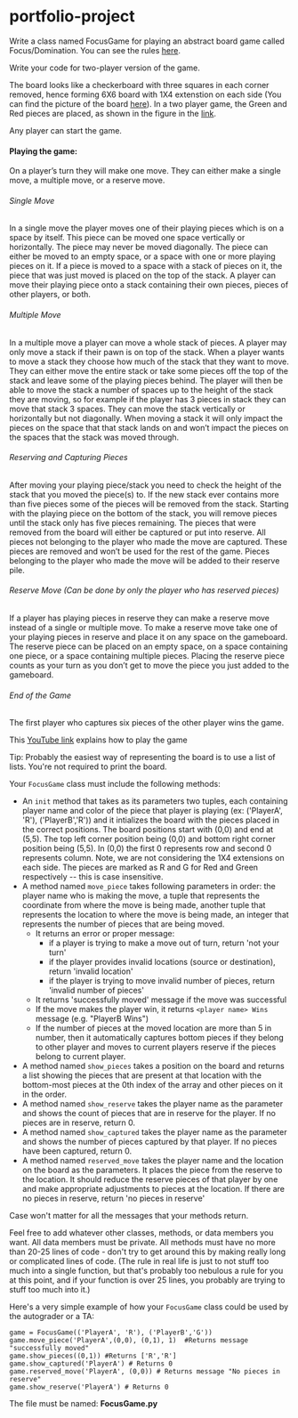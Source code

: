 # portfolio-project

Write a class named FocusGame for playing an abstract board game called Focus/Domination. You can see the rules [here](https://en.wikipedia.org/wiki/Focus_(board_game)).

Write your code for two-player version of the game.

The board looks like a checkerboard with three squares in each corner removed, hence forming 6X6 board with 1X4 extenstion on each side (You can find the picture of the board [here](https://en.wikipedia.org/wiki/Focus_(board_game))). In a two player game, the Green and Red pieces are placed, as shown in the figure in the [link](https://en.wikipedia.org/wiki/File:Focus_01.svg). 

Any player can start the game. 
#### Playing the game:
On a player’s turn they will make one move. They can either make a single move, a multiple move, or a reserve move.
###### Single Move
In a single move the player moves one of their playing pieces which is on a space by itself. This piece can be moved one space vertically or horizontally. The piece may never be moved diagonally. The piece can either be moved to an empty space, or a space with one or more playing pieces on it. If a piece is moved to a space with a stack of pieces on it, the piece that was just moved is placed on the top of the stack. A player can move their playing piece onto a stack containing their own pieces, pieces of other players, or both.
###### Multiple Move
In a multiple move a player can move a whole stack of pieces. A player may only move a stack if their pawn is on top of the stack. When a player wants to move a stack they choose how much of the stack that they want to move. They can either move the entire stack or take some pieces off the top of the stack and leave some of the playing pieces behind. The player will then be able to move the stack a number of spaces up to the height of the stack they are moving, so for example if the player has 3 pieces in stack they can move that stack 3 spaces. They can move the stack vertically or horizontally but not diagonally. When moving a stack it will only impact the pieces on the space that that stack lands on and won’t impact the pieces on the spaces that the stack was moved through.
###### Reserving and Capturing Pieces
After moving your playing piece/stack you need to check the height of the stack that you moved the piece(s) to. If the new stack ever contains more than five pieces some of the pieces will be removed from the stack. Starting with the playing piece on the bottom of the stack, you will remove pieces until the stack only has five pieces remaining.
The pieces that were removed from the board will either be captured or put into reserve. All pieces not belonging to the player who made the move are captured. These pieces are removed and won’t be used for the rest of the game. Pieces belonging to the player who made the move will be added to their reserve pile.
###### Reserve Move (Can be done by only the player who has reserved pieces)
If a player has playing pieces in reserve they can make a reserve move instead of a single or multiple move. To make a reserve move take one of your playing pieces in reserve and place it on any space on the gameboard. The reserve piece can be placed on an empty space, on a space containing one piece, or a space containing multiple pieces. Placing the reserve piece counts as your turn as you don’t get to move the piece you just added to the gameboard.
###### End of the Game
The first player who captures six pieces of the other player wins the game.

This [YouTube link](https://www.youtube.com/watch?v=DVRVQM9lo9E) explains how to play the game

Tip: Probably the easiest way of representing the board is to use a list of lists.
You're not required to print the board.

Your `FocusGame` class must include the following methods:
- An `init` method that takes as its parameters two tuples, each containing player name and color of the piece that player is playing (ex: ('PlayerA', 'R'), ('PlayerB','R')) and it intializes the board with the pieces placed in the correct positions. The board positions start with (0,0) and end at (5,5). The top left corner position being (0,0) and bottom right corner position being (5,5). In (0,0) the first 0 represents row and second 0 represents column. Note, we are not considering the 1X4 extensions on each side. The pieces are marked as R and G for Red and Green respectively -- this is case insensitive.
- A method named `move_piece` takes following parameters in order: the player name who is making the move, a tuple that represents the coordinate from where the move is being made, another tuple that represents the location to where the move is being made, an integer that represents the number of pieces that are being moved.
  - It returns an error or proper message:
    - if a player is trying to make a move out of turn, return 'not your turn'
    - if the player provides invalid locations (source or destination), return 'invalid location'
    - if the player is trying to move invalid number of pieces, return 'invalid number of pieces'
   - It returns 'successfully moved' message if the move was successful
   - If the move makes the player win, it returns `<player name> Wins` message (e.g. "PlayerB Wins")
   - If the number of pieces at the moved location are more than 5 in number, then it automatically captures bottom pieces if they belong to other player and moves to current players reserve if the pieces belong to current player.
- A method named `show_pieces` takes a position on the board and returns a list showing the pieces that are present at that location with the bottom-most pieces at the 0th index of the array and other pieces on it in the order. 
- A method named `show_reserve` takes the player name as the parameter and shows the count of pieces that are in reserve for the player. If no pieces are in reserve, return 0.
- A method named `show_captured` takes the player name as the parameter and shows the number of pieces captured by that player. If no pieces have been captured, return 0.
- A method named `reserved_move` takes the player name and the location on the board as the parameters. It places the piece from the reserve to the location. It should reduce the reserve pieces of that player by one and make appropriate adjustments to pieces at the location. If there are no pieces in reserve, return 'no pieces in reserve'

Case won't matter for all the messages that your methods return.

Feel free to add whatever other classes, methods, or data members you want. All data members must be private. All methods must have no more than 20-25 lines of code - don't try to get around this by making really long or complicated lines of code. (The rule in real life is just to not stuff too much into a single function, but that's probably too nebulous a rule for you at this point, and if your function is over 25 lines, you probably are trying to stuff too much into it.)


Here's a very simple example of how your `FocusGame` class could be used by the autograder or a TA:
```
game = FocusGame(('PlayerA', 'R'), ('PlayerB','G'))
game.move_piece('PlayerA',(0,0), (0,1), 1)  #Returns message "successfully moved"
game.show_pieces((0,1)) #Returns ['R','R']
game.show_captured('PlayerA') # Returns 0
game.reserved_move('PlayerA', (0,0)) # Returns message "No pieces in reserve"
game.show_reserve('PlayerA') # Returns 0
```

The file must be named: **FocusGame.py**
